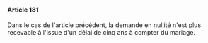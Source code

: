 #### Article 181

Dans le cas de l'article précédent, la demande en nullité n'est plus recevable à l'issue d'un délai de cinq ans à compter du mariage.

